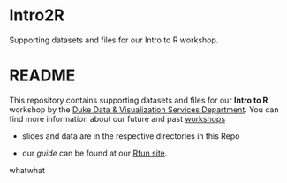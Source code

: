 # Intro2R
Supporting datasets and files for our Intro to R workshop.

# README

This repository contains supporting datasets and files for our **Intro to R** workshop by the [Duke Data & Visualization Services Department](http://library.duke.edu/data).  You can find more information about our future and past [workshops](http://library.duke.edu/data/news) 

- slides and data are in the respective directories in this Repo

- our *guide* can be found at our [Rfun site](https://rfun.library.duke.edu/intro2r/).

whatwhat


